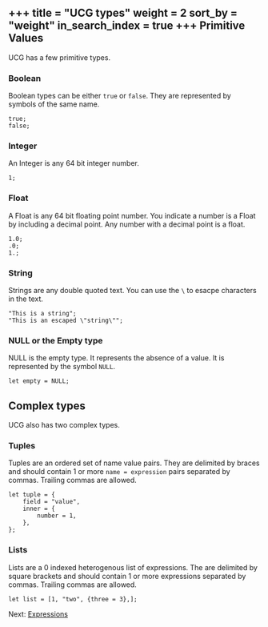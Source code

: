 +++
title = "UCG types"
weight = 2
sort_by = "weight"
in_search_index = true
+++
Primitive Values
-------------

UCG has a few primitive types.

### Boolean

Boolean types can be either `true` or `false`. They are represented by symbols of the
same name.

```
true;
false;
```

### Integer

An Integer is any 64 bit integer number.

```
1;
```

### Float

A Float is any 64 bit floating point number. You indicate a number is a Float by
including a decimal point. Any number with a decimal point is a float.

```
1.0;
.0;
1.;
```

### String

Strings are any double quoted text. You can use the `\` to esacpe characters in the text.

```
"This is a string";
"This is an escaped \"string\"";
```

### NULL or the Empty type

NULL is the empty type. It represents the absence of a value. It is represented by the
symbol `NULL`.

```
let empty = NULL;
```

Complex types
-----------

UCG also has two complex types.

### Tuples

Tuples are an ordered set of name value pairs. They are delimited by braces and should
contain 1 or more `name = expression` pairs separated by commas. Trailing commas are allowed.

```
let tuple = {
    field = "value",
    inner = {
        number = 1,
    },
};
```

### Lists

Lists are a 0 indexed heterogenous list of expressions. The are delimited by square 
brackets and should contain 1 or more expressions separated by commas. Trailing commas 
are allowed.

```
let list = [1, "two", {three = 3},];
```

Next: <a href="/reference/expressions">Expressions</a>